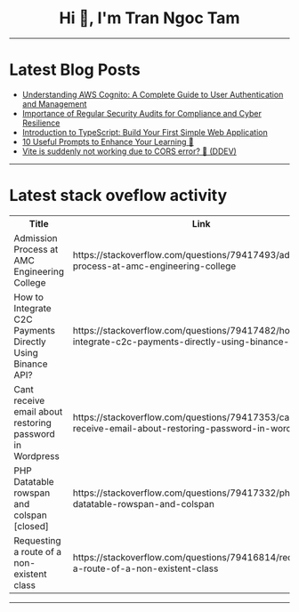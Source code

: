 <h1 align="center">Hi 👋, I'm Tran Ngoc Tam</h1>

---

# Latest Blog Posts 
<!-- BLOG-POST-LIST:START -->
- [Understanding AWS Cognito: A Complete Guide to User Authentication and Management](https://dev.to/ismail_lafhiel/understanding-aws-cognito-a-complete-guide-to-user-authentication-and-management-5b9d)
- [Importance of Regular Security Audits for Compliance and Cyber Resilience](https://dev.to/reinfoseccybersecurity_92/importance-of-regular-security-audits-for-compliance-and-cyber-resilience-2g82)
- [Introduction to TypeScript: Build Your First Simple Web Application](https://dev.to/mariecolvinn/introduction-to-typescript-build-your-first-simple-web-application-1j5j)
- [10 Useful Prompts to Enhance Your Learning 🚀](https://dev.to/eric6166/10-useful-prompts-to-enhance-your-learning-1996)
- [Vite is suddenly not working due to CORS error? 🧐 &lpar;DDEV&rpar;](https://dev.to/mandrasch/vite-is-suddenly-not-working-anymore-due-to-cors-error-ddev-3673)
<!-- BLOG-POST-LIST:END -->

---

# Latest stack oveflow activity
<table>
  <tr><th>Title</th><th>Link</th></tr>
  <!-- STACKOVERFLOW:START --><tr><td>Admission Process at AMC Engineering College</td><td>https://stackoverflow.com/questions/79417493/admission-process-at-amc-engineering-college</td></tr><tr><td>How to Integrate C2C Payments Directly Using Binance API?</td><td>https://stackoverflow.com/questions/79417482/how-to-integrate-c2c-payments-directly-using-binance-api</td></tr><tr><td>Cant receive email about restoring password in Wordpress</td><td>https://stackoverflow.com/questions/79417353/cant-receive-email-about-restoring-password-in-wordpress</td></tr><tr><td>PHP Datatable rowspan and colspan [closed]</td><td>https://stackoverflow.com/questions/79417332/php-datatable-rowspan-and-colspan</td></tr><tr><td>Requesting a route of a non-existent class</td><td>https://stackoverflow.com/questions/79416814/requesting-a-route-of-a-non-existent-class</td></tr><!-- STACKOVERFLOW:END -->
</table>

---


